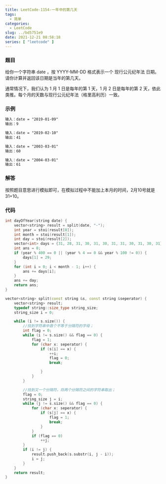 ```yaml
---
title: LeetCode-1154-一年中的第几天
tags:
  - 简单
categories:
  - LeetCode
slug: ../bd5751e9
date: 2021-12-21 08:58:18
series: [ "leetcode" ] 
---
```


### 题目

给你一个字符串 date ，按 YYYY-MM-DD 格式表示一个 现行公元纪年法 日期。请你计算并返回该日期是当年的第几天。

通常情况下，我们认为 1 月 1 日是每年的第 1 天，1 月 2 日是每年的第 2 天，依此类推。每个月的天数与现行公元纪年法（格里高利历）一致。

<!--more-->

### 示例

```tex
输入：date = "2019-01-09"
输出：9
```
```tex
输入：date = "2019-02-10"
输出：41
```
```tex
输入：date = "2003-03-01"
输出：60
```
```tex
输入：date = "2004-03-01"
输出：61
```

### 解答

按照题目意思进行模拟即可，在模拟过程中不能加上本月的时间，2月10号就是31+10。

### 代码

```c++
int dayOfYear(string date) {
    vector<string> result = split(date, "-");
    int year = stoi(result[0]);
    int month = stoi(result[1]);
    int day = stoi(result[2]);
    vector<int> days = {31, 28, 31, 30, 31, 30, 31, 31, 30, 31, 30, 31};
    int ans = 0;
    if (year % 400 == 0 || (year % 4 == 0 && year % 100 != 0)) {
        days[1] = 29;
    }
    for (int i = 0; i < month - 1; i++) {
        ans += days[i];
    }
    ans += day;
    return ans;
}

vector<string> split(const string &s, const string &seperator) {
    vector<string> result;
    typedef string::size_type string_size;
    string_size i = 0;

    while (i != s.size()) {
        //找到字符串中首个不等于分隔符的字母；
        int flag = 0;
        while (i != s.size() && flag == 0) {
            flag = 1;
            for (char x: seperator) {
                if (s[i] == x) {
                    ++i;
                    flag = 0;
                    break;

                }
            }
        }

        //找到又一个分隔符，将两个分隔符之间的字符串取出；
        flag = 0;
        string_size j = i;
        while (j != s.size() && flag == 0) {
            for (char x: seperator) {
                if (s[j] == x) {
                    flag = 1;
                    break;
                }
            }
            if (flag == 0)
                ++j;
        }
        if (i != j) {
            result.push_back(s.substr(i, j - i));
            i = j;
        }
    }
    return result;
}
```

